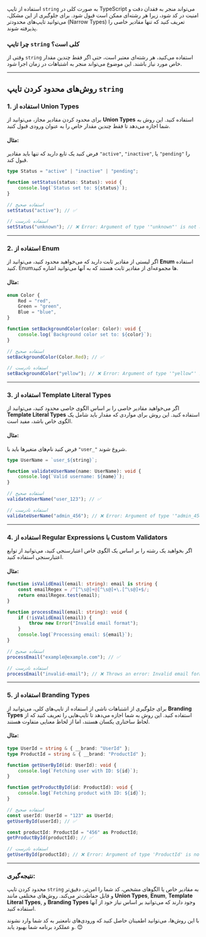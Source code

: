 استفاده از تایپ `string` به صورت کلی در TypeScript می‌تواند منجر به فقدان دقت و امنیت در کد شود، زیرا هر رشته‌ای ممکن است قبول شود. برای جلوگیری از این مشکل، می‌توانید تایپ‌های محدود‌تر (Narrow Types) تعریف کنید که تنها مقادیر خاصی را پذیرفته شوند.

### چرا تایپ `string` کلی است؟
وقتی از `string` استفاده می‌کنید، هر رشته‌ای معتبر است، حتی اگر فقط چندین مقدار خاص مورد نیاز باشند. این موضوع می‌تواند منجر به اشتباهات در زمان اجرا شود.

---

## روش‌های محدود کردن تایپ `string`

### 1. **استفاده از Union Types**
برای محدود کردن مقادیر مجاز، می‌توانید از **Union Types** استفاده کنید. این روش به شما اجازه می‌دهد تا فقط چندین مقدار خاص را به عنوان ورودی قبول کنید.

#### مثال:
فرض کنید یک تابع دارید که تنها باید مقادیر `"active"`, `"inactive"`, یا `"pending"` را قبول کند.

```typescript
type Status = "active" | "inactive" | "pending";

function setStatus(status: Status): void {
    console.log(`Status set to: ${status}`);
}

// استفاده صحیح
setStatus("active"); // ✅

// استفاده نادرست
setStatus("unknown"); // ❌ Error: Argument of type '"unknown"' is not assignable to parameter of type 'Status'.
```

---

### 2. **استفاده از Enum**
اگر لیستی از مقادیر ثابت دارید که می‌خواهید محدود کنید، می‌توانید از **Enum** استفاده کنید. Enum‌ها مجموعه‌ای از مقادیر ثابت هستند که به آنها می‌توانید اشاره کنید.

#### مثال:
```typescript
enum Color {
    Red = "red",
    Green = "green",
    Blue = "blue",
}

function setBackgroundColor(color: Color): void {
    console.log(`Background color set to: ${color}`);
}

// استفاده صحیح
setBackgroundColor(Color.Red); // ✅

// استفاده نادرست
setBackgroundColor("yellow"); // ❌ Error: Argument of type '"yellow"' is not assignable to parameter of type 'Color'.
```

---

### 3. **استفاده از Template Literal Types**
اگر می‌خواهید مقادیر خاصی را بر اساس الگوی خاصی محدود کنید، می‌توانید از **Template Literal Types** استفاده کنید. این روش برای مواردی که مقدار باید شامل یک الگوی خاص باشد، مفید است.

#### مثال:
فرض کنید نام‌های متغیرها باید با `"user_"` شروع شوند.

```typescript
type UserName = `user_${string}`;

function validateUserName(name: UserName): void {
    console.log(`Valid username: ${name}`);
}

// استفاده صحیح
validateUserName("user_123"); // ✅

// استفاده نادرست
validateUserName("admin_456"); // ❌ Error: Argument of type '"admin_456"' is not assignable to parameter of type 'UserName'.
```

---

### 4. **استفاده از Regular Expressions با Custom Validators**
اگر بخواهید یک رشته را بر اساس یک الگوی خاص اعتبارسنجی کنید، می‌توانید از توابع اعتبارسنجی استفاده کنید.

#### مثال:
```typescript
function isValidEmail(email: string): email is string {
    const emailRegex = /^[^\s@]+@[^\s@]+\.[^\s@]+$/;
    return emailRegex.test(email);
}

function processEmail(email: string): void {
    if (!isValidEmail(email)) {
        throw new Error("Invalid email format");
    }
    console.log(`Processing email: ${email}`);
}

// استفاده صحیح
processEmail("example@example.com"); // ✅

// استفاده نادرست
processEmail("invalid-email"); // ❌ Throws an error: Invalid email format
```

---

### 5. **استفاده از Branding Types**
برای جلوگیری از اشتباهات ناشی از استفاده از تایپ‌های کلی، می‌توانید از **Branding Types** استفاده کنید. این روش به شما اجازه می‌دهد تا تایپ‌هایی را تعریف کنید که از لحاظ ساختاری یکسان هستند، اما از لحاظ معنایی متفاوت هستند.

#### مثال:
```typescript
type UserId = string & { __brand: "UserId" };
type ProductId = string & { __brand: "ProductId" };

function getUserById(id: UserId): void {
    console.log(`Fetching user with ID: ${id}`);
}

function getProductById(id: ProductId): void {
    console.log(`Fetching product with ID: ${id}`);
}

// استفاده صحیح
const userId: UserId = "123" as UserId;
getUserById(userId); // ✅

const productId: ProductId = "456" as ProductId;
getProductById(productId); // ✅

// استفاده نادرست
getUserById(productId); // ❌ Error: Argument of type 'ProductId' is not assignable to parameter of type 'UserId'.
```

---

### نتیجه‌گیری:
محدود کردن تایپ `string` به مقادیر خاص یا الگوهای مشخص، کد شما را امن‌تر، دقیق‌تر و قابل حفاظت‌تر می‌کند. روش‌های مختلفی مانند **Union Types**, **Enum**, **Template Literal Types**, و **Branding Types** وجود دارند که می‌توانید بر اساس نیاز خود از آنها استفاده کنید. 

با این روش‌ها، می‌توانید اطمینان حاصل کنید که ورودی‌های نامعتبر به کد شما وارد نشوند و عملکرد برنامه شما بهبود یابد. 😊